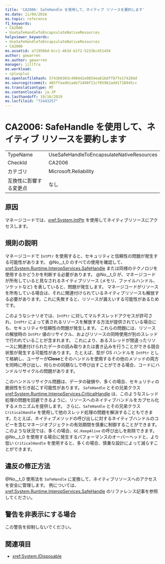```yaml
---
title: 'CA2006: SafeHandle を使用して、ネイティブ リソースを要約します'
ms.date: 11/04/2016
ms.topic: reference
f1_keywords:
- CA2006
- UseSafeHandleToEncapsulateNativeResources
helpviewer_keywords:
- UseSafeHandleToEncapsulateNativeResources
- CA2006
ms.assetid: a71950bd-bcc1-463d-b1f2-5233bc451456
author: gewarren
ms.author: gewarren
manager: jillfra
ms.workload:
- cplusplus
ms.openlocfilehash: 574360303c498442e0854ea61bdff877e17420dd
ms.sourcegitcommit: 485ffaedb1ade71490f11cf05962add1718945cc
ms.translationtype: MT
ms.contentlocale: ja-JP
ms.lasthandoff: 10/16/2019
ms.locfileid: "72443257"
---
```

# <a name="ca2006-use-safehandle-to-encapsulate-native-resources"></a>CA2006: SafeHandle を使用して、ネイティブ リソースを要約します

|||
|-|-|
|TypeName|UseSafeHandleToEncapsulateNativeResources|
|CheckId|CA2006|
|カテゴリ|Microsoft.Reliability|
|互換性に影響する変更点|なし|

## <a name="cause"></a>原因

マネージコードでは、<xref:System.IntPtr> を使用してネイティブリソースにアクセスします。

## <a name="rule-description"></a>規則の説明

マネージコードで `IntPtr` を使用すると、セキュリティと信頼性の問題が発生する可能性があります。 @No__t_0 のすべての使用を確認して、<xref:System.Runtime.InteropServices.SafeHandle> または同様のテクノロジを使用するかどうかを判断する必要があります。 @No__t_0 が、マネージコードが所有していると見なされるネイティブリソース (メモリ、ファイルハンドル、ソケットなど) を表していると、問題が発生します。 マネージコードがリソースを所有している場合は、それに関連付けられているネイティブリソースも解放する必要があります。これに失敗すると、リソースが漏えいする可能性があるためです。

このようなシナリオでは、`IntPtr` に対してマルチスレッドアクセスが許可され、`IntPtr` によって表されるリソースを解放する方法が提供されている場合にも、セキュリティや信頼性の問題が発生します。 これらの問題には、リソースの解放時の `IntPtr` 値のリサイクル、およびリソースの同時使用が別のスレッドで行われていることが含まれます。 これにより、あるスレッドが間違ったリソースに関連付けられたデータの読み取りまたは書き込みを行うことができる競合状態が発生する可能性があります。 たとえば、型が OS ハンドルを `IntPtr` として格納し、ユーザーが**Close**とそのハンドルを使用するその他のメソッドの両方を同時に呼び出し、何らかの同期なしで呼び出すことができる場合、コードにハンドルリサイクルの問題があります。

このハンドルリサイクル問題は、データの破損や、多くの場合、セキュリティの脆弱性を引き起こす可能性があります。 `SafeHandle` とその兄弟クラス <xref:System.Runtime.InteropServices.CriticalHandle> は、このようなスレッド処理の問題を回避できるように、リソースへのネイティブハンドルをカプセル化するメカニズムを提供します。 さらに、`SafeHandle` とその兄弟クラス `CriticalHandle` を使用して他のスレッド処理の問題を解決することもできます。たとえば、ネイティブメソッドの呼び出しに対するネイティブハンドルのコピーを含むマネージオブジェクトの有効期間を慎重に制御することができます。 このような状況では、多くの場合、`GC.KeepAlive` の呼び出しを削除できます。 @No__t_0 を使用する場合に発生するパフォーマンスのオーバーヘッドと、より低い `CriticalHandle` を使用すると、多くの場合、慎重な設計によって減らすことができます。

## <a name="how-to-fix-violations"></a>違反の修正方法

@No__t_0 使用法を `SafeHandle` に変換して、ネイティブリソースへのアクセスを安全に管理します。 例については、<xref:System.Runtime.InteropServices.SafeHandle> のリファレンス記事を参照してください。

## <a name="when-to-suppress-warnings"></a>警告を非表示にする場合

この警告を抑制しないでください。

## <a name="see-also"></a>関連項目

- <xref:System.IDisposable>
